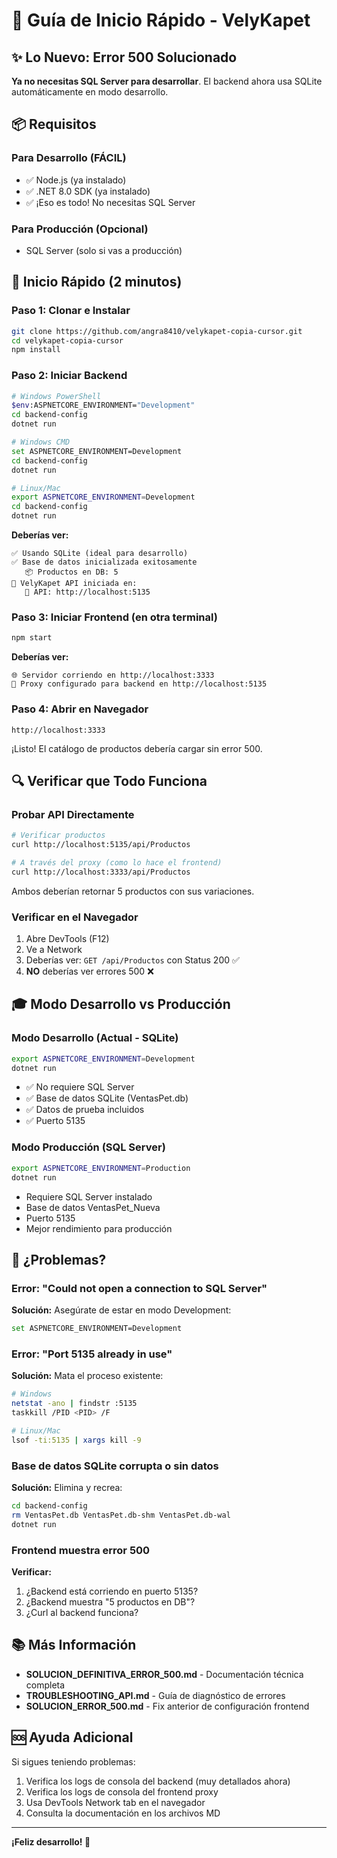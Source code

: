 # 🚀 Guía de Inicio Rápido - VelyKapet

## ✨ Lo Nuevo: Error 500 Solucionado

**Ya no necesitas SQL Server para desarrollar**. El backend ahora usa SQLite automáticamente en modo desarrollo.

## 📦 Requisitos

### Para Desarrollo (FÁCIL)
- ✅ Node.js (ya instalado)
- ✅ .NET 8.0 SDK (ya instalado)
- ✅ ¡Eso es todo! No necesitas SQL Server

### Para Producción (Opcional)
- SQL Server (solo si vas a producción)

## 🎯 Inicio Rápido (2 minutos)

### Paso 1: Clonar e Instalar
```bash
git clone https://github.com/angra8410/velykapet-copia-cursor.git
cd velykapet-copia-cursor
npm install
```

### Paso 2: Iniciar Backend
```bash
# Windows PowerShell
$env:ASPNETCORE_ENVIRONMENT="Development"
cd backend-config
dotnet run

# Windows CMD
set ASPNETCORE_ENVIRONMENT=Development
cd backend-config
dotnet run

# Linux/Mac
export ASPNETCORE_ENVIRONMENT=Development
cd backend-config
dotnet run
```

**Deberías ver:**
```
✅ Usando SQLite (ideal para desarrollo)
✅ Base de datos inicializada exitosamente
   📦 Productos en DB: 5
🚀 VelyKapet API iniciada en:
   📡 API: http://localhost:5135
```

### Paso 3: Iniciar Frontend (en otra terminal)
```bash
npm start
```

**Deberías ver:**
```
🌐 Servidor corriendo en http://localhost:3333
🔀 Proxy configurado para backend en http://localhost:5135
```

### Paso 4: Abrir en Navegador
```
http://localhost:3333
```

¡Listo! El catálogo de productos debería cargar sin error 500.

## 🔍 Verificar que Todo Funciona

### Probar API Directamente
```bash
# Verificar productos
curl http://localhost:5135/api/Productos

# A través del proxy (como lo hace el frontend)
curl http://localhost:3333/api/Productos
```

Ambos deberían retornar 5 productos con sus variaciones.

### Verificar en el Navegador
1. Abre DevTools (F12)
2. Ve a Network
3. Deberías ver: `GET /api/Productos` con Status 200 ✅
4. **NO** deberías ver errores 500 ❌

## 🎓 Modo Desarrollo vs Producción

### Modo Desarrollo (Actual - SQLite)
```bash
export ASPNETCORE_ENVIRONMENT=Development
dotnet run
```
- ✅ No requiere SQL Server
- ✅ Base de datos SQLite (VentasPet.db)
- ✅ Datos de prueba incluidos
- ✅ Puerto 5135

### Modo Producción (SQL Server)
```bash
export ASPNETCORE_ENVIRONMENT=Production
dotnet run
```
- Requiere SQL Server instalado
- Base de datos VentasPet_Nueva
- Puerto 5135
- Mejor rendimiento para producción

## 🐛 ¿Problemas?

### Error: "Could not open a connection to SQL Server"
**Solución:** Asegúrate de estar en modo Development:
```bash
set ASPNETCORE_ENVIRONMENT=Development
```

### Error: "Port 5135 already in use"
**Solución:** Mata el proceso existente:
```bash
# Windows
netstat -ano | findstr :5135
taskkill /PID <PID> /F

# Linux/Mac
lsof -ti:5135 | xargs kill -9
```

### Base de datos SQLite corrupta o sin datos
**Solución:** Elimina y recrea:
```bash
cd backend-config
rm VentasPet.db VentasPet.db-shm VentasPet.db-wal
dotnet run
```

### Frontend muestra error 500
**Verificar:**
1. ¿Backend está corriendo en puerto 5135?
2. ¿Backend muestra "5 productos en DB"?
3. ¿Curl al backend funciona?

## 📚 Más Información

- **SOLUCION_DEFINITIVA_ERROR_500.md** - Documentación técnica completa
- **TROUBLESHOOTING_API.md** - Guía de diagnóstico de errores
- **SOLUCION_ERROR_500.md** - Fix anterior de configuración frontend

## 🆘 Ayuda Adicional

Si sigues teniendo problemas:
1. Verifica los logs de consola del backend (muy detallados ahora)
2. Verifica los logs de consola del frontend proxy
3. Usa DevTools Network tab en el navegador
4. Consulta la documentación en los archivos MD

---

**¡Feliz desarrollo! 🎉**
